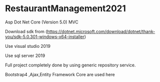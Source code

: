 # RestaurantManagement2021

Asp Dot Net Core (Version 5.0) MVC

Download sdk from (https://dotnet.microsoft.com/download/dotnet/thank-you/sdk-5.0.301-windows-x64-installer)

Use visual studio 2019

Use sql server 2019

Full project completely done by using generic repository service.

Bootstrap4 ,Ajax,Entity Framework Core are used here
